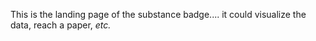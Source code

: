 This is the landing page of the substance badge.... it could visualize the data, reach a paper, *etc.*
